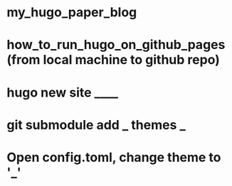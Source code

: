# my_hugo_paper_blog
# how_to_run_hugo_on_github_pages (from local machine to github repo)
# hugo new site ____
# git submodule add _ themes _ 
# Open config.toml, change theme to '_'
